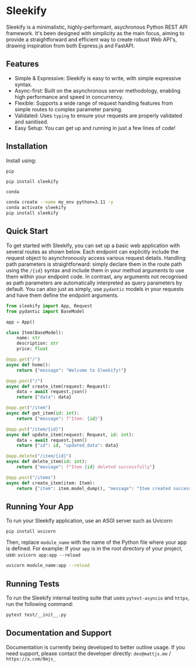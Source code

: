 # Sleekify
Sleekify is a minimalistic, highly-performant, asychronous Python REST API framework. It's been designed with simplicity as the main focus, aiming to provide a straightforward and efficient way to create robust Web API's, drawing inspiration from both Express.js and FastAPI.

## Features
- Simple & Expressive: Sleekify is easy to write, with simple expressive syntax.
- Async-first: Built on the asynchronous server methodology, enabling high performance and speed in concurrency.
- Flexible: Supports a wide range of request handling features from simple routes to complex parameter parsing.
- Validated: Uses `typing` to ensure your requests are properly validated and sanitised.
- Easy Setup: You can get up and running in just a few lines of code!

## Installation
Install using:

`pip`
```zsh
pip install sleekify
```

`conda`
```zsh
conda create --name my_env python=3.11 -y
conda activate sleekify
pip install sleekify
```

## Quick Start
To get started with Sleekify, you can set up a basic web application with several routes as shown below. 
Each endpoint can explicitly include the request object to asynchronously access various request details. 
Handling path parameters is straightforward: simply declare them in the route path using the `/{id}` syntax and include them in your method arguments to use them within your endpoint code. 
In contrast, any arguments not recognised as path parameters are automatically interpreted as query parameters by default.
You can also just as simply, use `pydantic` models in your requests and have them define the endpoint arguments.

```python
from sleekify import App, Request
from pydantic import BaseModel

app = App()

class Item(BaseModel):
    name: str
    description: str
    price: float

@app.get("/")
async def home():
    return {"message": "Welcome to Sleekify!"}

@app.post("/")
async def create_item(request: Request):
    data = await request.json()
    return {"data": data}

@app.get("/item")
async def get_item(id: int):
    return {"message": f"Item: {id}"}

@app.put("/item/{id}")
async def update_item(request: Request, id: int):
    data = await request.json()
    return {"id": id, "updated_data": data}

@app.delete("/item/{id}")
async def delete_item(id: int):
    return {"message": f"Item {id} deleted successfully"}

@app.post("/items")
async def create_item(item: Item):
    return {"item": item.model_dump(), "message": "Item created successfully"}
```

## Running Your App
To run your Sleekify application, use an ASGI server such as Uvicorn:

```
pip install uvicorn
```

Then, replace `module_name` with the name of the Python file where your app is defined.
For example: If your `app` is in the root directory of your project, use: `uvicorn app:app --reload`

```zsh
uvicorn module_name:app --reload
```

## Running Tests
To run the Sleekify internal testing suite that uses `pytest-asyncio` and `httpx`, run the following command:

```zsh
pytest test/__init__.py
```

## Documentation and Support
Documentation is currently being developed to better outline usage.
If you need support, please contact the developer directly: `dev@mattjs.me` / `https://x.com/0mjs_`